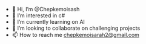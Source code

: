 - 👋 Hi, I’m @Chepkemoisash
- 👀 I’m interested in c#
- 🌱 I’m currently learning on AI
- 💞️ I’m looking to collaborate on challenging projects
- 📫 How to reach me chepkemoisarah2@gmail.com

<!---
Chepkemoisash/Chepkemoisash is a ✨ special ✨ repository because its `README.md` (this file) appears on your GitHub profile.
You can click the Preview link to take a look at your changes.
--->

